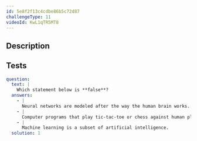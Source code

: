 ```yaml
---
id: 5e8f2f13c4cdbe86b5c72d87
challengeType: 11
videoId: KwL1qTR5MT8
---
```


## Description

<section id='description'>
</section>

## Tests

<section id='tests'>

```yml
question:
  text: |
    Which statement below is **false**?
  answers:
    - |
      Neural networks are modeled after the way the human brain works.
    - |
      Computer programs that play tic-tac-toe or chess against human players are examples of simple artificial intelligence.
    - |
      Machine learning is a subset of artificial intelligence.
  solution: 1
```

</section>
